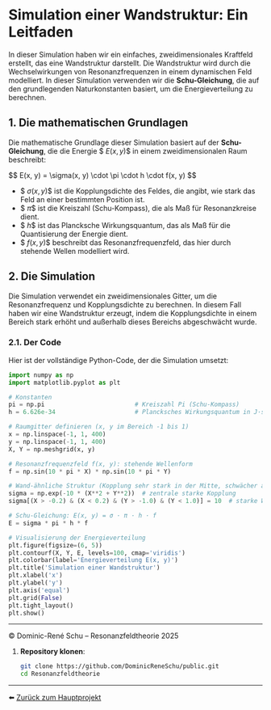 # Simulation einer Wandstruktur: Ein Leitfaden

In dieser Simulation haben wir ein einfaches, zweidimensionales Kraftfeld erstellt, das eine Wandstruktur darstellt. Die Wandstruktur wird durch die Wechselwirkungen von Resonanzfrequenzen in einem dynamischen Feld modelliert. In dieser Simulation verwenden wir die **Schu-Gleichung**, die auf den grundlegenden Naturkonstanten basiert, um die Energieverteilung zu berechnen.

## 1. Die mathematischen Grundlagen

Die mathematische Grundlage dieser Simulation basiert auf der **Schu-Gleichung**, die die Energie $$\ E(x, y) \$$ in einem zweidimensionalen Raum beschreibt:

$$
E(x, y) = \sigma(x, y) \cdot \pi \cdot h \cdot f(x, y)
\$$

- $$\ \sigma(x, y) \$$ ist die Kopplungsdichte des Feldes, die angibt, wie stark das Feld an einer bestimmten Position ist.
- $$\ \pi \$$ ist die Kreiszahl (Schu-Kompass), die als Maß für Resonanzkreise dient.
- $$\ h \$$ ist das Plancksche Wirkungsquantum, das als Maß für die Quantisierung der Energie dient.
- $$\ f(x, y) \$$ beschreibt das Resonanzfrequenzfeld, das hier durch stehende Wellen modelliert wird.

## 2. Die Simulation

Die Simulation verwendet ein zweidimensionales Gitter, um die Resonanzfrequenz und Kopplungsdichte zu berechnen. In diesem Fall haben wir eine Wandstruktur erzeugt, indem die Kopplungsdichte in einem Bereich stark erhöht und außerhalb dieses Bereichs abgeschwächt wurde.

### 2.1. Der Code

Hier ist der vollständige Python-Code, der die Simulation umsetzt:

```python
import numpy as np
import matplotlib.pyplot as plt

# Konstanten
pi = np.pi                         # Kreiszahl Pi (Schu-Kompass)
h = 6.626e-34                      # Plancksches Wirkungsquantum in J·s

# Raumgitter definieren (x, y im Bereich -1 bis 1)
x = np.linspace(-1, 1, 400)
y = np.linspace(-1, 1, 400)
X, Y = np.meshgrid(x, y)

# Resonanzfrequenzfeld f(x, y): stehende Wellenform
f = np.sin(10 * pi * X) * np.sin(10 * pi * Y)

# Wand-ähnliche Struktur (Kopplung sehr stark in der Mitte, schwächer am Rand)
sigma = np.exp(-10 * (X**2 + Y**2))  # zentrale starke Kopplung
sigma[(X > -0.2) & (X < 0.2) & (Y > -1.0) & (Y < 1.0)] = 10  # starke Wand im Bereich

# Schu-Gleichung: E(x, y) = σ · π · h · f
E = sigma * pi * h * f

# Visualisierung der Energieverteilung
plt.figure(figsize=(6, 5))
plt.contourf(X, Y, E, levels=100, cmap='viridis')
plt.colorbar(label='Energieverteilung E(x, y)')
plt.title('Simulation einer Wandstruktur')
plt.xlabel('x')
plt.ylabel('y')
plt.axis('equal')
plt.grid(False)
plt.tight_layout()
plt.show()
   ```
---

© Dominic-René Schu – Resonanzfeldtheorie 2025

1. **Repository klonen**:  
   ```bash
   git clone https://github.com/DominicReneSchu/public.git
   cd Resonanzfeldtheorie
   ```

---

⬅️ [Zurück zum Hauptprojekt](../../README.md)